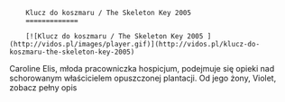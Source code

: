 
        Klucz do koszmaru / The Skeleton Key 2005 
        =============
        
        [![Klucz do koszmaru / The Skeleton Key 2005 ](http://vidos.pl/images/player.gif)](http://vidos.pl/klucz-do-koszmaru-the-skeleton-key-2005)
        
        
 Caroline Elis, młoda pracowniczka hospicjum, podejmuje się opieki nad schorowanym właścicielem opuszczonej plantacji. Od jego żony, Violet, zobacz pełny opis
    